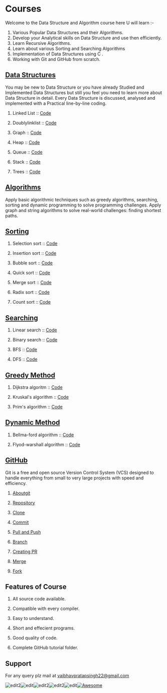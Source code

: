 # Courses

Welcome to the Data Structure and Algorithm course here U will learn :-

1. Various Popular Data Structures and their Algorithms.
1. Develop your Analytical skills on Data Structure and use then efficiently.
1. Learn Recursive Algorithms.
1. Learn about various Sorting and Searching Algorithms
1. Implementation of Data Structures using C .
1. Working with Git and GitHub from scratch.

## [Data Structures](2-datastructure)

  You may be new to Data Structure or you have already Studied and Implemented Data Structures but still you feel you need to learn more about Data Structure in detail. Every Data Structure is discussed, analysed and implemented with a Practical line-by-line coding.


1. Linked List :: [Code](2-datastructure\1-linklist.c)

2. Doublylinklist :: [Code](2-datastructure\2-doublylinklist.c)

3. Graph :: [Code](2-datastructure\3-graph.c)

4. Heap ::   [Code](2-datastructure\4-heap.c)   

5. Queue ::   [Code](2-datastructure\5-queue.c)

6. Stack ::   [Code](2-datastructure\6-stack.c)

7. Trees ::  [Code](2-datastructure\7-treetraversal.c)

 ## [Algorithms](3-algorithms)  
 
Apply basic algorithmic techniques such as greedy algorithms, searching, sorting and dynamic programming to solve programming challenges.
Apply graph and string algorithms to solve real-world challenges: finding shortest paths.

## [Sorting](3-algorithms\sorting)

1. Selection sort :: [Code](3-algorithms\sorting\1-selection.c)

2. Insertion sort :: [Code](3-algorithms\sorting\2-insertion.c)

3. Bubble sort :: [Code](3-algorithms\sorting\3-bubble.c)

4. Quick sort :: [Code](3-algorithms\sorting\4-quick.c)   

5. Merge sort :: [Code](3-algorithms\sorting\5-merge.c)

6. Radix sort :: [Code](3-algorithms\sorting\6-radix.c)

7. Count sort :: [Code](3-algorithms\sorting\7-count.c)

## [Searching](3-algorithms\searching)

1. Linear search :: [Code](3-algorithms\searching/1-linear-search.c)

2. Binary search :: [Code](3-algorithms\searching/2-binary-search.c)

3. BFS :: [Code](3-algorithms\searching/3-breadth-first-search.c)

4. DFS :: [Code](3-algorithms\searching/4-depth-first-search.c)

 ## [Greedy Method](3-algorithms\greedy-method)

1. Dijkstra algoritm :: [Code](3-algorithms\greedy-method\1-dijkstra.c)

2. Kruskal's algorithm :: [Code](3-algorithms\greedy-method\2-kruskal.c)

3. Prim's algorithm :: [Code](3-algorithms\greedy-method\3-prims.c)

## [Dynamic Method](3-algorithms\dynamic-method)

1. Bellma-ford algorithm :: [Code](3-algorithms\dynamic-method\1-bellman-ford.c)

2. Flyod-warshall algorithm :: [Code](3-algorithms\dynamic-method\2-flyod-warshall.c)

 ## [GitHub](1-github)

Git is a free and open source Version Control System (VCS) designed to handle everything from small to very large projects with speed and efficiency.

1. [Aboutgit](1-github\1-aboutgit.md)


2. [Repository](1-github\2-repository.md)


3. [Clone](1-github\3-clone.md)


4. [Commit](1-github\4-commit.md)
   

5. [Pull and Push](1-github\5-pull-and-push.md)


6. [Branch](1-github\6-branch.md)


7. [Creating PR](1-github\7-creatingPR.md)

8. [Merge](1-github\8-merge.md)

9. [Fork](1-github\9-fork.md)


## Features of Course
1. All source code available.

2. Compatible with every compiler.
3. Easy to understand.
4. Short and effecient programs.
5. Good quality of code.
6. Complete GitHub tutorial folder.

## Support
For any query plz mail at vaibhavpratapsingh22@gmail.com


![edit2](https://img.shields.io/static/v1?label=topic&message=Introduction&color=orange)![edit](https://img.shields.io/github/languages/top/vaibhavpratapsingh22/Courses)![edit2](https://img.shields.io/static/v1?label=madeby&message=Vaibhav&color=<COLOR>)![edit2](https://img.shields.io/static/v1?label=reviewer&message=Udey&color=<COLOR>)![edit](https://img.shields.io/static/v1?label=PRs&message=Welcome&color=<COLOR>)[![Awesome](https://cdn.rawgit.com/sindresorhus/awesome/d7305f38d29fed78fa85652e3a63e154dd8e8829/media/badge.svg)](https://github.com/sindresorhus/awesome#readme)
